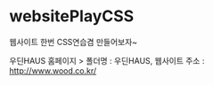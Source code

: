 # websitePlayCSS
웹사이트 한번 CSS연습겸 만들어보자~

우딘HAUS 홈페이지 > 폴더명 : 우딘HAUS, 웹사이트 주소 : http://www.wood.co.kr/
